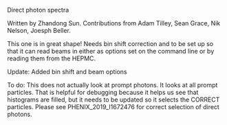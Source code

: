 Direct photon spectra

Written by Zhandong Sun.  Contributions from Adam Tilley, Sean Grace, Nik Nelson, Joesph Beller.

This one is in great shape!  Needs bin shift correction and to be set up so that it can read beams in either as options set on the command line or by reading them from the HEPMC.

Update: Added bin shift and beam options

To do:
This does not actually look at prompt photons.  It looks at all prompt particles.  That is helpful for debugging because it helps us see that histograms are filled, but it needs to be updated so it selects the CORRECT particles.  Please see PHENIX_2019_I1672476 for correct selection of direct photons.
